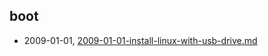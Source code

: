 ##  boot
* 2009-01-01, [2009-01-01-install-linux-with-usb-drive.md](../posts/2009-01-01-install-linux-with-usb-drive.md)
